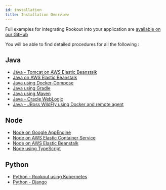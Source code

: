 ```yaml
---
id: installation
title: Installation Overview
---
```


Full examples for integrating Rookout into your application are [available on our GitHub](https://github.com/Rookout/deployment-examples)

You will be able to find detailed procedures for all the following :

## Java
- [Java - Tomcat on AWS Elastic Beanstalk](https://github.com/Rookout/deployment-examples/tree/master/aws-beanstalk/java-tomcat-elasticbeanstalk)
- [Java on AWS Elastic Beanstalk](https://github.com/Rookout/deployment-examples/tree/master/aws-beanstalk/java-elasticbeanstalk)
- [Java using Docker-Compose](https://github.com/Rookout/deployment-examples/tree/master/java-docker-compose)
- [Java using Gradle](https://github.com/Rookout/deployment-examples/tree/master/java-gradle)
- [Java using Maven](https://github.com/Rookout/deployment-examples/tree/master/java-maven)
- [Java - Oracle WebLogic](https://github.com/Rookout/deployment-examples/tree/master/java-weblogic)
- [Java - JBoss WildFly using Docker and remote agent](https://github.com/Rookout/deployment-examples/tree/master/java-wildfly-docker-agentless)

## Node
- [Node on Google AppEngine](https://github.com/Rookout/deployment-examples/tree/master/app-engine-flexible)
- [Node on AWS Elastic Container Service](https://github.com/Rookout/deployment-examples/tree/master/aws-ecs)
- [Node on AWS Elastic Beanstalk](https://github.com/Rookout/deployment-examples/tree/master/aws-beanstalk/node-elasticbeanstalk)
- [Node using TypeScript](https://github.com/Rookout/deployment-examples/tree/master/node-typescript)


## Python
- [Python - Rookout using Kubernetes](https://github.com/Rookout/deployment-examples/tree/master/kubernetes)
- [Python - Django](https://github.com/Rookout/deployment-examples/tree/master/django)


